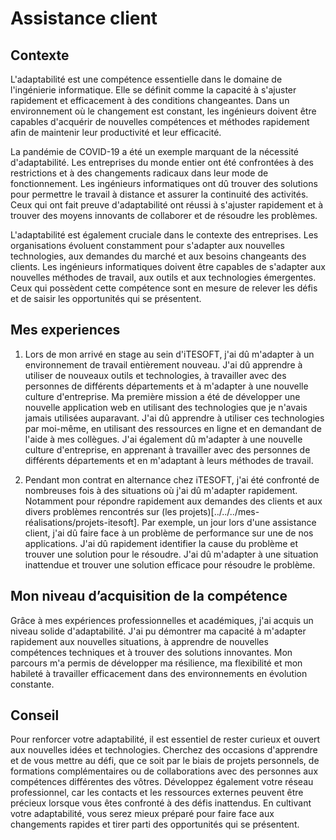# Assistance client

## Contexte

L'adaptabilité est une compétence essentielle dans le domaine de l'ingénierie informatique. Elle se définit comme la
capacité à s'ajuster rapidement et efficacement à des conditions changeantes. Dans un environnement où le changement est
constant, les ingénieurs doivent être capables d'acquérir de nouvelles compétences et méthodes rapidement afin de
maintenir leur productivité et leur efficacité.

La pandémie de COVID-19 a été un exemple marquant de la nécessité d'adaptabilité. Les entreprises du monde entier ont
été confrontées à des restrictions et à des changements radicaux dans leur mode de fonctionnement. Les ingénieurs
informatiques ont dû trouver des solutions pour permettre le travail à distance et assurer la continuité des activités.
Ceux qui ont fait preuve d'adaptabilité ont réussi à s'ajuster rapidement et à trouver des moyens innovants de
collaborer et de résoudre les problèmes.

L'adaptabilité est également cruciale dans le contexte des entreprises. Les organisations évoluent constamment pour
s'adapter aux nouvelles technologies, aux demandes du marché et aux besoins changeants des clients. Les ingénieurs
informatiques doivent être capables de s'adapter aux nouvelles méthodes de travail, aux outils et aux technologies
émergentes. Ceux qui possèdent cette compétence sont en mesure de relever les défis et de saisir les opportunités qui se
présentent.

## Mes experiences

1. Lors de mon arrivé en stage au sein d'iTESOFT, j'ai dû m'adapter à un environnement de travail entièrement nouveau.
   J'ai dû apprendre à utiliser de nouveaux outils et technologies, à travailler avec des personnes de différents
   départements et à m'adapter à une nouvelle culture d'entreprise. Ma première mission a été de développer une nouvelle
   application web en utilisant des technologies que je n'avais jamais utilisées auparavant. J'ai dû apprendre à
   utiliser ces technologies par moi-même, en utilisant des ressources en ligne et en demandant de l'aide à mes
   collègues. J'ai également dû m'adapter à une nouvelle culture d'entreprise, en apprenant à travailler avec des
   personnes de différents départements et en m'adaptant à leurs méthodes de travail.

2. Pendant mon contrat en alternance chez iTESOFT, j'ai été confronté de nombreuses fois à des situations où j'ai dû
   m'adapter rapidement. Notamment pour répondre rapidement aux demandes des clients et aux divers problèmes rencontrés 
   sur (les projets)[../../../mes-réalisations/projets-itesoft].
   Par exemple, un jour lors d'une assistance client, j'ai dû faire face à un problème de performance sur une de nos 
   applications. J'ai dû rapidement identifier la cause du problème et trouver une solution pour le résoudre. J'ai
   dû m'adapter à une situation inattendue et trouver une solution efficace pour résoudre le problème.

## Mon niveau d’acquisition de la compétence

Grâce à mes expériences professionnelles et académiques, j'ai acquis un niveau solide d'adaptabilité. J'ai pu démontrer
ma capacité à m'adapter rapidement aux nouvelles situations, à apprendre de nouvelles compétences techniques et à
trouver des solutions innovantes. Mon parcours m'a permis de développer ma résilience, ma flexibilité et mon habileté à
travailler efficacement dans des environnements en évolution constante.

## Conseil

Pour renforcer votre adaptabilité, il est essentiel de rester curieux et ouvert aux nouvelles idées et technologies.
Cherchez des occasions d'apprendre et de vous mettre au défi, que ce soit par le biais de projets personnels, de
formations complémentaires ou de collaborations avec des personnes aux compétences différentes des vôtres. Développez
également votre réseau professionnel, car les contacts et les ressources externes peuvent être précieux lorsque vous
êtes confronté à des défis inattendus. En cultivant votre adaptabilité, vous serez mieux préparé pour faire face aux
changements rapides et tirer parti des opportunités qui se présentent.
